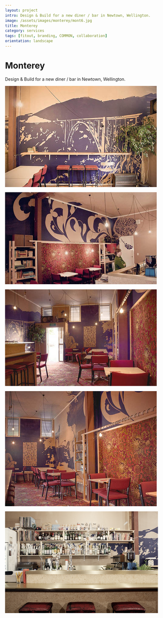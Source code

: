 ```yaml
---
layout: project
intro: Design & Build for a new diner / bar in Newtown, Wellington. 
image: /assets/images/monterey/mont6.jpg
title: Monterey
category: services
tags: [fitout, branding, COMMON, collaboration]
orientation: landscape
---
```


# Monterey

Design & Build for a new diner / bar in Newtown, Wellington. 

![](/assets/images/monterey/mont1.jpg)

![](/assets/images/monterey/mont2.jpg)

![](/assets/images/monterey/mont3.jpg)

![](/assets/images/monterey/mont4.jpg)

![](/assets/images/monterey/mont5.jpg)

